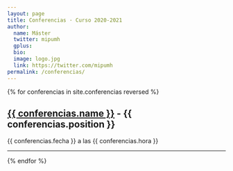 ```yaml
---
layout: page
title: Conferencias · Curso 2020-2021
author:
  name: Máster
  twitter: mipumh
  gplus:  
  bio: 
  image: logo.jpg
  link: https://twitter.com/mipumh
permalink: /conferencias/
---
```


{% for conferencias in site.conferencias reversed %}

<h2><a href="{{ conferencias.title | downcase }}.html">{{ conferencias.name }}</a> - {{ conferencias.position }}</h2>
<p class="lead">{{ conferencias.fecha }} a las {{ conferencias.hora }}</p>

<hr>

{% endfor %}

